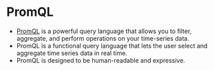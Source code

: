 # PromQL

- [PromQL](https://prometheus.io/docs/prometheus/latest/querying/basics/) is a powerful query language that allows you to filter, aggregate, and perform operations on your time-series data.
- PromQL is a functional query language that lets the user select and aggregate time series data in real time.
- PromQL is designed to be human-readable and expressive.
